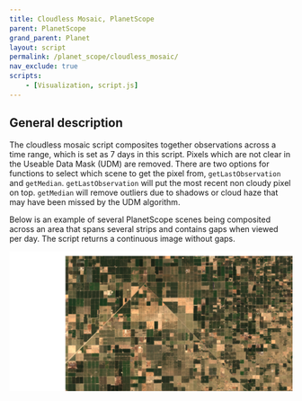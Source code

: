 ```yaml
---
title: Cloudless Mosaic, PlanetScope
parent: PlanetScope
grand_parent: Planet
layout: script
permalink: /planet_scope/cloudless_mosaic/
nav_exclude: true
scripts:
    - [Visualization, script.js]
---
```


## General description

The cloudless mosaic script composites together observations across a time range, which is set as 7 days in this script. Pixels which are not clear in the Useable Data Mask (UDM) are removed. There are two options for functions to select which scene to get the pixel from, `getLastObservation` and `getMedian`. `getLastObservation` will put the most recent non cloudy pixel on top. `getMedian` will remove outliers due to shadows or cloud haze that may have been missed by the UDM algorithm.

Below is an example of several PlanetScope scenes being composited across an area that spans several strips and contains gaps when viewed per day. The script returns a continuous image without gaps.

![Cloudless mosaic](fig/fig1.png)
